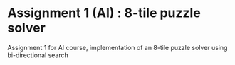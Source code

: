 # Assignment 1 (AI) : 8-tile puzzle solver
Assignment 1 for AI course, implementation of an 8-tile puzzle solver using bi-directional search
